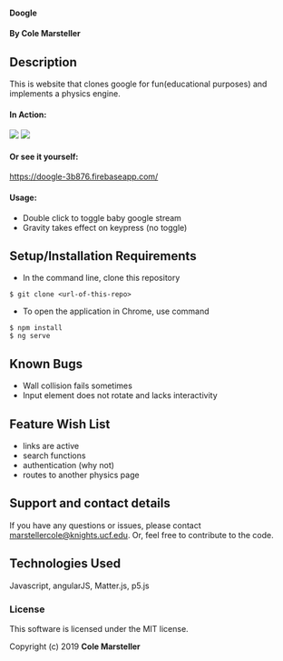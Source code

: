#### Doogle

#### By Cole Marsteller

## Description

This is website that clones google for fun(educational purposes) and implements a physics engine.

#### In Action:
<img src="https://media.giphy.com/media/cUIAQP2xaqKkrFi0xk/giphy.gif">
<img src="https://media.giphy.com/media/1TSQxC3SrnkTdguSi3/giphy.gif">

#### Or see it yourself:
https://doogle-3b876.firebaseapp.com/

#### Usage:

* Double click to toggle baby google stream  
* Gravity takes effect on keypress (no toggle)

## Setup/Installation Requirements

* In the command line, clone this repository
```
$ git clone <url-of-this-repo>
```

* To open the application in Chrome, use command
```
$ npm install
$ ng serve
```

## Known Bugs

* Wall collision fails sometimes
* Input element does not rotate and lacks interactivity

## Feature Wish List
* links are active
* search functions
* authentication (why not)
* routes to another physics page


## Support and contact details

If you have any questions or issues, please contact marstellercole@knights.ucf.edu. Or, feel free to contribute to the code.

## Technologies Used

Javascript, angularJS, Matter.js, p5.js

### License

This software is licensed under the MIT license.

Copyright (c) 2019 **Cole Marsteller**
